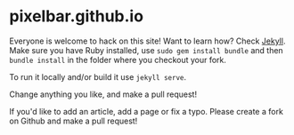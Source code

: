 # pixelbar.github.io

Everyone is welcome to hack on this site! Want to learn how? Check [Jekyll](http://jekyllrb.com). Make sure you have Ruby installed, use `sudo gem install bundle` and then `bundle install` in the folder where you checkout your fork.

To run it locally and/or build it use `jekyll serve`.

Change anything you like, and make a pull request!

If you'd like to add an article, add a page or fix a typo. Please create a fork on Github and make a pull request!
